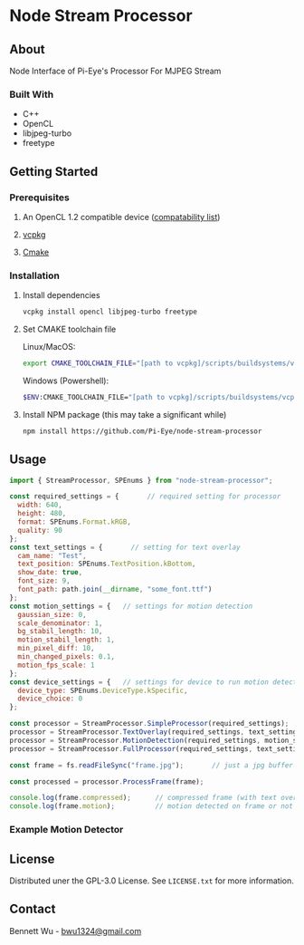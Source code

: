 # Node Stream Processor

## About

Node Interface of Pi-Eye's Processor For MJPEG Stream

### Built With

* C++
* OpenCL
* libjpeg-turbo
* freetype

## Getting Started

### Prerequisites

1. An OpenCL 1.2 compatible device ([compatability list](https://www.khronos.org/conformance/adopters/conformant-products/opencl))

2. [vcpkg](https://vcpkg.io/en/index.html)

3. [Cmake](https://cmake.org/)

### Installation

1. Install dependencies
    ```sh
    vcpkg install opencl libjpeg-turbo freetype
    ```

2. Set CMAKE toolchain file

    Linux/MacOS:
      ```sh
      export CMAKE_TOOLCHAIN_FILE="[path to vcpkg]/scripts/buildsystems/vcpkg.cmake"
      ```
    Windows (Powershell):
      ```sh
      $ENV:CMAKE_TOOLCHAIN_FILE="[path to vcpkg]/scripts/buildsystems/vcpkg.cmake"
      ```
    
3. Install NPM package (this may take a significant while)
    ```sh
    npm install https://github.com/Pi-Eye/node-stream-processor
    ```
## Usage

  ```js
import { StreamProcessor, SPEnums } from "node-stream-processor";

const required_settings = {       // required setting for processor
    width: 640,
    height: 480,
    format: SPEnums.Format.kRGB,
    quality: 90
  };
  const text_settings = {       // setting for text overlay
    cam_name: "Test",
    text_position: SPEnums.TextPosition.kBottom,
    show_date: true,
    font_size: 9,
    font_path: path.join(__dirname, "some_font.ttf")
  };
  const motion_settings = {   // settings for motion detection
    gaussian_size: 0,
    scale_denominator: 1,
    bg_stabil_length: 10,
    motion_stabil_length: 1,
    min_pixel_diff: 10,
    min_changed_pixels: 0.1,
    motion_fps_scale: 1
  };
  const device_settings = {   // settings for device to run motion detection on
    device_type: SPEnums.DeviceType.kSpecific,
    device_choice: 0
  };

  const processor = StreamProcessor.SimpleProcessor(required_settings);                                           // Does nothing but recompress jpeg
  processor = StreamProcessor.TextOverlay(required_settings, text_settings);                                      // Overlays text
  processor = StreamProcessor.MotionDetection(required_settings, motion_settings, device_settings);               // Detects motion
  processor = StreamProcessor.FullProcessor(required_settings, text_settings, motion_settings, device_settings);  // Overlays text and detects motion

  const frame = fs.readFileSync("frame.jpg");       // just a jpg buffer

  const processed = processor.ProcessFrame(frame);

  console.log(frame.compressed);      // compressed frame (with text overlay if enabled)
  console.log(frame.motion);          // motion detected on frame or not
  ```

### Example Motion Detector


## License

Distributed uner the GPL-3.0 License. See `LICENSE.txt` for more information.

## Contact

Bennett Wu - bwu1324@gmail.com